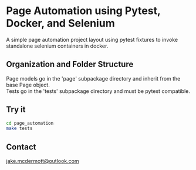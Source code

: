 Page Automation using Pytest, Docker, and Selenium
============================================

A simple page automation project layout using pytest fixtures to invoke standalone selenium containers in docker.


Organization and Folder Structure
--------------------------------------------
Page models go in the 'page' subpackage directory and inherit from the base Page object.  
Tests go in the 'tests' subpackage directory and must be pytest compatible.


Try it
--------------------------------------------

```bash
cd page_automation
make tests
```

Contact
--------------------------------------------
jake.mcdermott@outlook.com
